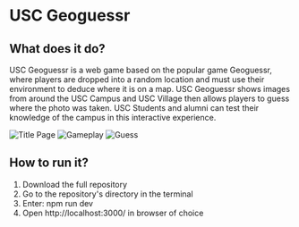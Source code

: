 # USC Geoguessr

## What does it do?
USC Geoguessr is a web game based on the popular game Geoguessr, where players are dropped into a random location and must use their environment to deduce where it is on a map. USC Geoguessr shows images from around the USC Campus and USC Village then allows players to guess where the photo was taken. USC Students and alumni can test their knowledge of the campus in this interactive experience.

![Title Page](https://github.com/user-attachments/assets/6b91b8dc-0b48-4c86-a6db-a45c19d7f475)
![Gameplay](https://github.com/user-attachments/assets/c3b73c92-1a87-41ac-9ef9-f8235a55c214)
![Guess](https://github.com/user-attachments/assets/852bc02e-0b58-46e9-9364-733b10665972)

## How to run it?
1. Download the full repository
2. Go to the repository's directory in the terminal
3. Enter: npm run dev
4. Open http://localhost:3000/ in browser of choice
